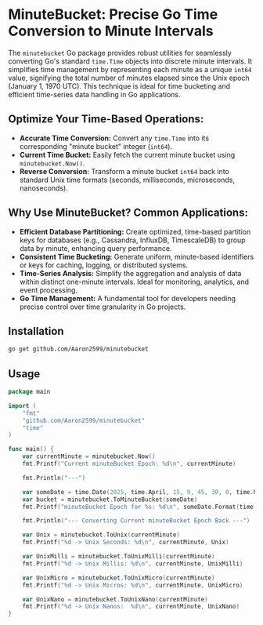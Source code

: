 # MinuteBucket: Precise Go Time Conversion to Minute Intervals

The `minutebucket` Go package provides robust utilities for seamlessly converting Go's standard `time.Time` objects into discrete minute intervals. It simplifies time management by representing each minute as a unique `int64` value, signifying the total number of minutes elapsed since the Unix epoch (January 1, 1970 UTC). This technique is ideal for time bucketing and efficient time-series data handling in Go applications.

## **Optimize Your Time-Based Operations:**

* **Accurate Time Conversion:** Convert any `time.Time` into its corresponding "minute bucket" integer (`int64`).
* **Current Time Bucket:** Easily fetch the current minute bucket using `minutebucket.Now()`.
* **Reverse Conversion:** Transform a minute bucket `int64` back into standard Unix time formats (seconds, milliseconds, microseconds, nanoseconds).

## **Why Use MinuteBucket? Common Applications:**

* **Efficient Database Partitioning:** Create optimized, time-based partition keys for databases (e.g., Cassandra, InfluxDB, TimescaleDB) to group data by minute, enhancing query performance.
* **Consistent Time Bucketing:** Generate uniform, minute-based identifiers or keys for caching, logging, or distributed systems.
* **Time-Series Analysis:** Simplify the aggregation and analysis of data within distinct one-minute intervals. Ideal for monitoring, analytics, and event processing.
* **Go Time Management:** A fundamental tool for developers needing precise control over time granularity in Go projects.

## Installation
```bash
go get github.com/Aaron2599/minutebucket
```

## Usage
```go
package main

import (
	"fmt"
	"github.com/Aaron2599/minutebucket"
	"time"
)

func main() {
	var currentMinute = minutebucket.Now()
	fmt.Printf("Current minuteBucket Epoch: %d\n", currentMinute)

	fmt.Println("---")

	var someDate = time.Date(2025, time.April, 15, 9, 45, 30, 0, time.UTC)
	var bucket = minutebucket.ToMinuteBucket(someDate)
	fmt.Printf("minuteBucket Epoch for %s: %d\n", someDate.Format(time.RFC3339), bucket)

	fmt.Println("--- Converting Current minuteBucket Epoch Back ---")

	var Unix = minutebucket.ToUnix(currentMinute)
	fmt.Printf("%d -> Unix Seconds: %d\n", currentMinute, Unix)

	var UnixMilli = minutebucket.ToUnixMilli(currentMinute)
	fmt.Printf("%d -> Unix Millis: %d\n", currentMinute, UnixMilli)

	var UnixMicro = minutebucket.ToUnixMicro(currentMinute)
	fmt.Printf("%d -> Unix Micros: %d\n", currentMinute, UnixMicro)

	var UnixNano = minutebucket.ToUnixNano(currentMinute)
	fmt.Printf("%d -> Unix Nanos:  %d\n", currentMinute, UnixNano)
}
```


